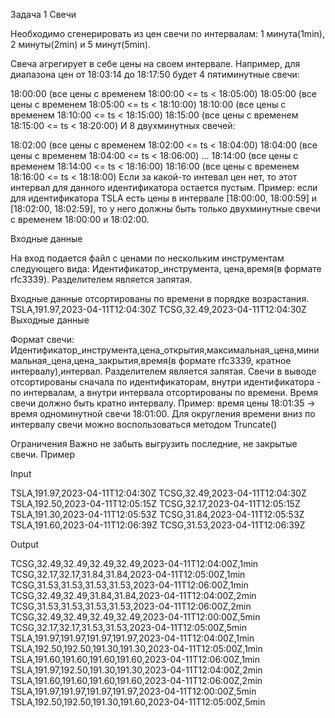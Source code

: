 

Задача 1
Свечи

Необходимо сгенерировать из цен свечи по интервалам: 1 минута(1min), 2 минуты(2min) и 5 минут(5min).

Свеча агрегирует в себе цены на своем интервале. Например, для диапазона цен от 18:03:14 до 18:17:50 будет 4 пятиминутные свечи:

18:00:00 (все цены с временем 18:00:00 <= ts < 18:05:00)
18:05:00 (все цены с временем 18:05:00 <= ts < 18:10:00)
18:10:00 (все цены с временем 18:10:00 <= ts < 18:15:00)
18:15:00 (все цены с временем 18:15:00 <= ts < 18:20:00)
И 8 двухминутных свечей:

18:02:00 (все цены с временем 18:02:00 <= ts < 18:04:00)
18:04:00 (все цены с временем 18:04:00 <= ts < 18:06:00)
...
18:14:00 (все цены с временем 18:14:00 <= ts < 18:16:00)
18:16:00 (все цены с временем 18:16:00 <= ts < 18:18:00)
Если за какой-то интевал цен нет, то этот интервал для данного идентификатора остается пустым. 
Пример: если для идентификатора TSLA есть цены в интервале [18:00:00, 18:00:59] и [18:02:00, 18:02:59], 
то у него должны быть только двухминутные свечи с временем 18:00:00 и 18:02:00.

Входные данные

На вход подается файл с ценами по нескольким инструментам следующего вида: Идентификатор_инструмента,
цена,время(в формате rfc3339). Разделителем является запятая.

Входные данные отсортированы по времени в порядке возрастания.
TSLA,191.97,2023-04-11T12:04:30Z
TCSG,32.49,2023-04-11T12:04:30Z
Выходные данные

Формат свечи: 
Идентификатор_инструмента,цена_открытия,максимальная_цена,минимальная_цена,цена_закрытия,время(в формате rfc3339, кратное интервалу),интервал. 
Разделителем является запятая.
Свечи в выводе отсортированы сначала по идентификаторам, внутри идентификатора - по интервалам, а внутри интервала отсортированы по времени.
Время свечи должно быть кратно интервалу. Пример: время цены 18:01:35 -> время одноминутной свечи 18:01:00. 
Для округления времени вниз по интервалу свечи можно воспользоваться методом Truncate()

Ограничения
Важно не забыть выгрузить последние, не закрытые свечи.
Пример

Input

TSLA,191.97,2023-04-11T12:04:30Z
TCSG,32.49,2023-04-11T12:04:30Z
TSLA,192.50,2023-04-11T12:05:15Z
TCSG,32.17,2023-04-11T12:05:15Z
TSLA,191.30,2023-04-11T12:05:53Z
TCSG,31.84,2023-04-11T12:05:53Z
TSLA,191.60,2023-04-11T12:06:39Z
TCSG,31.53,2023-04-11T12:06:39Z

Output

TCSG,32.49,32.49,32.49,32.49,2023-04-11T12:04:00Z,1min
TCSG,32.17,32.17,31.84,31.84,2023-04-11T12:05:00Z,1min
TCSG,31.53,31.53,31.53,31.53,2023-04-11T12:06:00Z,1min
TCSG,32.49,32.49,31.84,31.84,2023-04-11T12:04:00Z,2min
TCSG,31.53,31.53,31.53,31.53,2023-04-11T12:06:00Z,2min
TCSG,32.49,32.49,32.49,32.49,2023-04-11T12:00:00Z,5min
TCSG,32.17,32.17,31.53,31.53,2023-04-11T12:05:00Z,5min
TSLA,191.97,191.97,191.97,191.97,2023-04-11T12:04:00Z,1min
TSLA,192.50,192.50,191.30,191.30,2023-04-11T12:05:00Z,1min
TSLA,191.60,191.60,191.60,191.60,2023-04-11T12:06:00Z,1min
TSLA,191.97,192.50,191.30,191.30,2023-04-11T12:04:00Z,2min
TSLA,191.60,191.60,191.60,191.60,2023-04-11T12:06:00Z,2min
TSLA,191.97,191.97,191.97,191.97,2023-04-11T12:00:00Z,5min
TSLA,192.50,192.50,191.30,191.60,2023-04-11T12:05:00Z,5min
